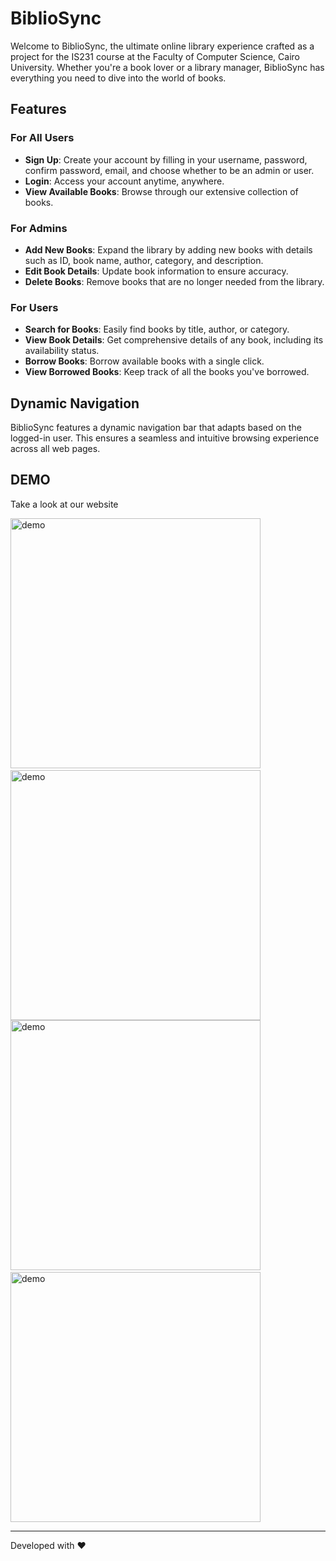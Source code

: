 # BiblioSync

Welcome to BiblioSync, the ultimate online library experience crafted as a project for the IS231 course at the Faculty of Computer Science, Cairo University. Whether you're a book lover or a library manager, BiblioSync has everything you need to dive into the world of books.

## Features

### For All Users
- **Sign Up**: Create your account by filling in your username, password, confirm password, email, and choose whether to be an admin or user.
- **Login**: Access your account anytime, anywhere.
- **View Available Books**: Browse through our extensive collection of books.

### For Admins
- **Add New Books**: Expand the library by adding new books with details such as ID, book name, author, category, and description.
- **Edit Book Details**: Update book information to ensure accuracy.
- **Delete Books**: Remove books that are no longer needed from the library.

### For Users
- **Search for Books**: Easily find books by title, author, or category.
- **View Book Details**: Get comprehensive details of any book, including its availability status.
- **Borrow Books**: Borrow available books with a single click.
- **View Borrowed Books**: Keep track of all the books you've borrowed.

## Dynamic Navigation

BiblioSync features a dynamic navigation bar that adapts based on the logged-in user. This ensures a seamless and intuitive browsing experience across all web pages.

## DEMO

Take a look at our website
&nbsp;

<img src="https://github.com/ghassanelgendy/BiblioSync/assets/142116846/3ab415b2-23e8-482d-b713-9b1c9b32701a" alt="demo" width="400"> &nbsp;&nbsp;
<img src="https://github.com/ghassanelgendy/BiblioSync/assets/142116846/efb6d104-dece-47b3-94fb-13b6f29d83d8" alt="demo" width="400">
<img src="https://github.com/ghassanelgendy/BiblioSync/assets/142116846/9d0e617b-02c9-4e00-b7ce-27b3a6d6c1a4" alt="demo" width="400" >&nbsp;&nbsp;
<img src="https://github.com/ghassanelgendy/BiblioSync/assets/142116846/97ba6d34-eab7-4bc9-839f-f6e26854eaca" alt="demo" width="400">

---

Developed with ❤️ 
